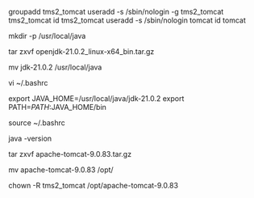 groupadd tms2_tomcat
useradd -s /sbin/nologin -g tms2_tomcat tms2_tomcat
id tms2_tomcat
useradd -s /sbin/nologin tomcat
id tomcat

mkdir -p /usr/local/java

tar zxvf openjdk-21.0.2_linux-x64_bin.tar.gz

mv jdk-21.0.2 /usr/local/java

vi ~/.bashrc

export JAVA_HOME=/usr/local/java/jdk-21.0.2
export PATH=$PATH:$JAVA_HOME/bin

source ~/.bashrc

java -version

tar zxvf apache-tomcat-9.0.83.tar.gz

mv apache-tomcat-9.0.83 /opt/

chown -R tms2_tomcat /opt/apache-tomcat-9.0.83

